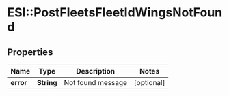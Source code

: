 # ESI::PostFleetsFleetIdWingsNotFound

## Properties
Name | Type | Description | Notes
------------ | ------------- | ------------- | -------------
**error** | **String** | Not found message | [optional] 


